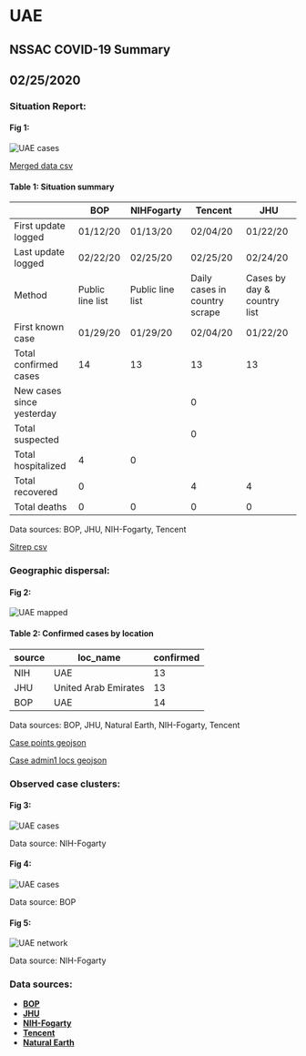 # UAE
## NSSAC COVID-19 Summary
## 02/25/2020



### Situation Report:
#### Fig 1:
![UAE cases](../merged_histories/UAE_merged_histories.png)

[Merged data csv](https://github.com/SchlittDataSci/SchlittDataSci.github.io/blob/master/data/tables/UAE_merged_daily.csv)

#### Table 1: Situation summary


|                           | BOP              | NIHFogarty       | Tencent                       | JHU                         |
|---------------------------|------------------|------------------|-------------------------------|-----------------------------|
| First update logged       | 01/12/20         | 01/13/20         | 02/04/20                      | 01/22/20                    |
| Last update logged        | 02/22/20         | 02/25/20         | 02/25/20                      | 02/24/20                    |
| Method                    | Public line list | Public line list | Daily cases in country scrape | Cases by day & country list |
| First known case          | 01/29/20         | 01/29/20         | 02/04/20                      | 01/22/20                    |
| Total confirmed cases     | 14               | 13               | 13                            | 13                          |
| New cases since yesterday |                  |                  | 0                             |                             |
| Total suspected           |                  |                  | 0                             |                             |
| Total hospitalized        | 4                | 0                |                               |                             |
| Total recovered           | 0                |                  | 4                             | 4                           |
| Total deaths              | 0                | 0                | 0                             | 0                           |

Data sources: BOP, JHU, NIH-Fogarty, Tencent


[Sitrep csv](https://github.com/SchlittDataSci/SchlittDataSci.github.io/blob/master/data/tables/UAE_sitrep.csv)

### Geographic dispersal:
#### Fig 2:
![UAE mapped](../case_locs/UAE_case_locs.png)

#### Table 2: Confirmed cases by location


| source   | loc_name             |   confirmed |
|----------|----------------------|-------------|
| NIH      | UAE                  |          13 |
| JHU      | United Arab Emirates |          13 |
| BOP      | UAE                  |          14 |

Data sources: BOP, JHU, Natural Earth, NIH-Fogarty, Tencent


[Case points geojson](https://github.com/SchlittDataSci/SchlittDataSci.github.io/blob/master/data/shapes/UAE_case_locs.geojson)

[Case admin1 locs geojson](https://github.com/SchlittDataSci/SchlittDataSci.github.io/blob/master/data/shapes/UAE_admin1_locs.geojson)

### Observed case clusters:
#### Fig 3:
![UAE cases](../cluster_analysis/UAE_imported_cases_NIHFogarty.png)



Data source: NIH-Fogarty


#### Fig 4:
![UAE cases](../cluster_analysis/UAE_imported_cases_BOP.png)



Data source: BOP


#### Fig 5:
![UAE network](../autochthonous_networks/UAE_network.png)



Data source: NIH-Fogarty


### Data sources:
* **[BOP](https://github.com/beoutbreakprepared/nCoV2019)**
* **[JHU](https://github.com/CSSEGISandData/COVID-19)** 
* **[NIH-Fogarty](https://docs.google.com/spreadsheets/d/1jS24DjSPVWa4iuxuD4OAXrE3QeI8c9BC1hSlqr-NMiU/edit#gid=1187587451)** 
* **[Tencent](https://news.qq.com/zt2020/page/feiyan.htm)**
* **[Natural Earth](https://www.naturalearthdata.com/forums/forum/natural-earth-map-data/cultural-vectors/admin-1-states-provinces-and-their-boundaries/)**

<!-- Global site tag (gtag.js) - Google Analytics -->
<script async src="https://www.googletagmanager.com/gtag/js?id=UA-158816269-1"></script>
<script>
  window.dataLayer = window.dataLayer || [];
  function gtag(){dataLayer.push(arguments);}
  gtag('js', new Date());

  gtag('config', 'UA-158816269-1');
</script>